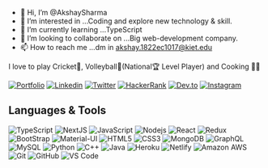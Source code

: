 - 👋 Hi, I’m @AkshaySharma
- 👀 I’m interested in ...Coding and explore new technology & skill.
- 🌱 I’m currently learning ...TypeScript
- 💞️ I’m looking to collaborate on ...Big web-development company.
- 📫 How to reach me ...dm in akshay.1822ec1017@kiet.edu

I love to play Cricket🏏, Volleyball🏐(National🏆 Level Player) and Cooking 👨‍🍳

[![Portfolio](https://img.shields.io/badge/-Portfolio-%2317b0cc?logo=Microsoft-edge&style=for-the-badge)](https://app.netlify.com/teams/akshays133/overview/)
[![Linkedin](https://img.shields.io/badge/LinkedIn-blue.svg?style=for-the-badge&logo=linkedin)](https://www.linkedin.com/in/akshay-sharma-07017940/)
[![Twitter](https://img.shields.io/badge/Twitter-pink?logo=Twitter&style=for-the-badge)](https://twitter.com/Akshays133)
[![HackerRank](https://img.shields.io/badge/Hackerrank-green?logo=Hackerrank&style=for-the-badge)](https://www.hackerrank.com/akshays1333?hr_r=1)
[![Dev.to](https://img.shields.io/badge/-Dev.to-black?logo=dev.to&style=for-the-badge)](https://dev.to/akshays133)
[![Instagram](https://img.shields.io/badge/Instagram-gray.svg?style=for-the-badge&logo=instagram)](https://www.instagram.com/Akshays133/)

## Languages & Tools
![TypeScript](https://img.shields.io/badge/-TypeScript-007ACC?style=flat-square&logo=typescript)
![NextJS](https://img.shields.io/badge/-NextJS-006BCD?style=flat-square&logo=nextJS)
![JavaScript](https://img.shields.io/badge/-JavaScript-black?style=flat-square&logo=javascript)
![Nodejs](https://img.shields.io/badge/-Nodejs-black?style=flat-square&logo=Node.js)
![React](https://img.shields.io/badge/-React-black?style=flat-square&logo=react)
![Redux](https://img.shields.io/badge/-Redux-pink?style=flat-square&logo=redux)
![BootStrap](https://img.shields.io/badge/-Bootstrap-black?style=flat-square&logo=bootstrap)
![Material-UI](https://img.shields.io/badge/-Material-black?style=flat-square&logo=material)
![HTML5](https://img.shields.io/badge/-HTML5-E34F26?style=flat-square&logo=html5&logoColor=white)
![CSS3](https://img.shields.io/badge/-CSS3-1572B6?style=flat-square&logo=css3)
![MongoDB](https://img.shields.io/badge/-MongoDB-black?style=flat-square&logo=mongodb)
![GraphQL](https://img.shields.io/badge/-GraphQL-E10098?style=flat-square&logo=graphql)
![MySQL](https://img.shields.io/badge/-MySQL-black?style=flat-square&logo=mysql)
![Python](https://img.shields.io/badge/-Python-black?style=flat-square&logo=Python)
![C++](https://img.shields.io/badge/-C++-black?logo=c%2B%2B&style=flat-square)
![Java](https://img.shields.io/badge/-java-black?logo=Java&style=flat-square)
![Heroku](https://img.shields.io/badge/-Heroku-430098?style=flat-square&logo=heroku)
![Netlify](https://img.shields.io/badge/-Netlify-430098?style=flat-square&logo=netlify)
![Amazon AWS](https://img.shields.io/badge/Amazon%20AWS-232F3E?style=flat-square&logo=amazon-aws)
![Git](https://img.shields.io/badge/-Git-black?style=flat-square&logo=git)
![GitHub](https://img.shields.io/badge/-GitHub-181717?style=flat-square&logo=github)
![VS Code](https://img.shields.io/badge/-Vscode-007ACC?style=flat-square&logo=visual-studio-code)
<!---
Akshays133/Akshays133 is a ✨ special ✨ repository because its `README.md` (this file) appears on your GitHub profile.
You can click the Preview link to take a look at your changes.
--->
